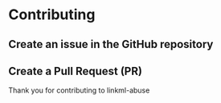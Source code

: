 # Contributing

## Create an issue in the GitHub repository

## Create a Pull Request (PR)

Thank you for contributing to linkml-abuse